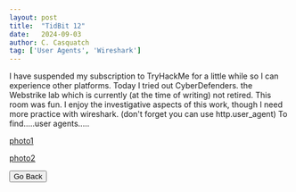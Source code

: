 ```yaml
---
layout: post
title:  "TidBit 12"
date:   2024-09-03
author: C. Casquatch
tag: ['User Agents', 'Wireshark']
---
```


I have suspended my subscription to TryHackMe for a little while so I can experience other platforms. 
Today I tried out CyberDefenders. the Webstrike lab which is currently (at the time of writing) not retired. 
This room was fun. I enjoy the investigative aspects of this work, though I need more practice with wireshark. 
(don't forget you can use http.user_agent) To find.....user agents.....

[photo1](https://github.com/CyberCasquatch/cybercasquatch.github.io/blob/main/assets/images/12/Picture1.png)

[photo2](https://github.com/CyberCasquatch/cybercasquatch.github.io/blob/main/assets/images/12/Picture2.png)

<button onclick="history.back()">Go Back</button>
